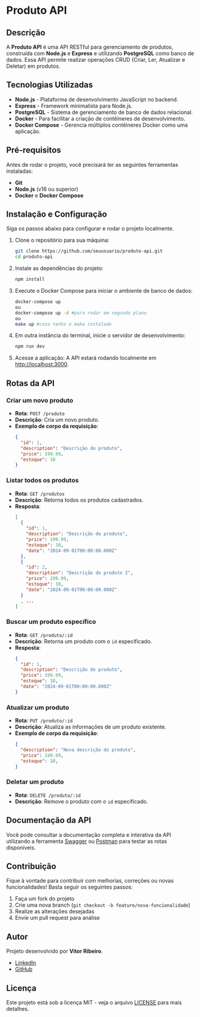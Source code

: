 # Produto API

## Descrição
A **Produto API** é uma API RESTful para gerenciamento de produtos, construída com **Node.js** e **Express** e utilizando **PostgreSQL** como banco de dados. Essa API permite realizar operações CRUD (Criar, Ler, Atualizar e Deletar) em produtos.

## Tecnologias Utilizadas
- **Node.js** - Plataforma de desenvolvimento JavaScript no backend.
- **Express** - Framework minimalista para Node.js.
- **PostgreSQL** - Sistema de gerenciamento de banco de dados relacional.
- **Docker** - Para facilitar a criação de contêineres de desenvolvimento.
- **Docker Compose** - Gerencia múltiplos contêineres Docker como uma aplicação.

## Pré-requisitos
Antes de rodar o projeto, você precisará ter as seguintes ferramentas instaladas:
- **Git**
- **Node.js** (v16 ou superior)
- **Docker** e **Docker Compose**

## Instalação e Configuração

Siga os passos abaixo para configurar e rodar o projeto localmente.

1. Clone o repositório para sua máquina:
   ```bash
   git clone https://github.com/seuusuario/produto-api.git
   cd produto-api
   ```

2. Instale as dependências do projeto:
   ```bash
   npm install
   ```

3. Execute o Docker Compose para iniciar o ambiente de banco de dados:
   ```bash
   docker-compose up
   ou
   docker-compose up -d #para rodar em segundo plano
   ou
   make up #caso tenha o make instalado
   ```

4. Em outra instância do terminal, inicie o servidor de desenvolvimento:
   ```bash
   npm run dev
   ```

5. Acesse a aplicação:
   A API estará rodando localmente em [http://localhost:3000](http://localhost:3000).

## Rotas da API

### Criar um novo produto
- **Rota**: `POST /produto`
- **Descrição**: Cria um novo produto.
- **Exemplo de corpo da requisição**:
  ```json
  {
    "id": 1,
    "description": "Descrição do produto",
    "price": 199.99,
    "estoque": 10
  }
  ```

### Listar todos os produtos
- **Rota**: `GET /produtos`
- **Descrição**: Retorna todos os produtos cadastrados.
- **Resposta**: 
  ```json
  [
    {
      "id": 1,
      "description": "Descrição do produto",
      "price": 199.99,
      "estoque": 10,
      "date": "2024-09-01T00:00:00.000Z"
    },
    {
      "id": 2,
      "description": "Descrição do produto 2",
      "price": 299.99,
      "estoque": 10,
      "date": "2024-09-01T00:00:00.000Z"
    }
    , ...
  ]
  ```

### Buscar um produto específico
- **Rota**: `GET /produto/:id`
- **Descrição**: Retorna um produto com o `id` especificado.
- **Resposta**:
  ```json
  {
    "id": 1,
    "description": "Descrição do produto",
    "price": 199.99,
    "estoque": 10,
    "date": "2024-09-01T00:00:00.000Z"
  }
  ```
  
### Atualizar um produto
- **Rota**: `PUT /produto/:id`
- **Descrição**: Atualiza as informações de um produto existente.
- **Exemplo de corpo da requisição**:
  ```json
  {
    "description": "Nova descrição do produto",
    "price": 249.99,
    "estoque": 10,
  }
  ```

### Deletar um produto
- **Rota**: `DELETE /produto/:id`
- **Descrição**: Remove o produto com o `id` especificado.

## Documentação da API
Você pode consultar a documentação completa e interativa da API utilizando a ferramenta [Swagger](https://swagger.io/) ou [Postman](https://www.postman.com/) para testar as rotas disponíveis. 

## Contribuição
Fique à vontade para contribuir com melhorias, correções ou novas funcionalidades! Basta seguir os seguintes passos:
1. Faça um fork do projeto
2. Crie uma nova branch (`git checkout -b feature/nova-funcionalidade`)
3. Realize as alterações desejadas
4. Envie um pull request para análise

## Autor
Projeto desenvolvido por **Vitor Ribeiro**.

- [LinkedIn](https://www.linkedin.com/in/vitor-ribeiro)
- [GitHub](https://github.com/vitor-ribeiro)

## Licença
Este projeto está sob a licença MIT - veja o arquivo [LICENSE](./LICENSE) para mais detalhes.
